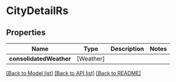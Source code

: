 # CityDetailRs

## Properties
Name | Type | Description | Notes
------------ | ------------- | ------------- | -------------
**consolidatedWeather** | [Weather] |  | 

[[Back to Model list]](../README.md#documentation-for-models) [[Back to API list]](../README.md#documentation-for-api-endpoints) [[Back to README]](../README.md)


